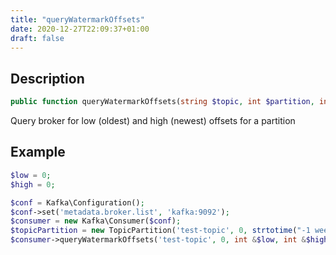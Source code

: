 ```yaml
---
title: "queryWatermarkOffsets"
date: 2020-12-27T22:09:37+01:00
draft: false
---
```

## Description
```php
public function queryWatermarkOffsets(string $topic, int $partition, int &$low, int &$high, int $timeoutMs): void {}
```
Query broker for low (oldest) and high (newest) offsets for a partition
## Example
```php
$low = 0;
$high = 0;

$conf = Kafka\Configuration();
$conf->set('metadata.broker.list', 'kafka:9092');
$consumer = new Kafka\Consumer($conf);
$topicPartition = new TopicPartition('test-topic', 0, strtotime("-1 week"));
$consumer->queryWatermarkOffsets('test-topic', 0, int &$low, int &$high, 10000);
```